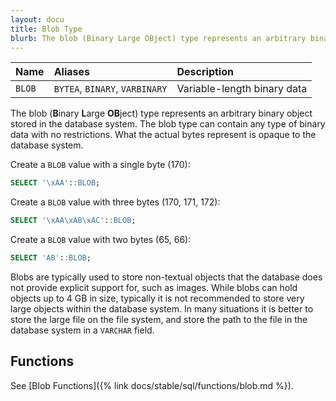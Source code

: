 ```yaml
---
layout: docu
title: Blob Type
blurb: The blob (Binary Large OBject) type represents an arbitrary binary object stored in the database system.
---
```


| Name | Aliases | Description |
|:---|:---|:---|
| `BLOB` | `BYTEA`, `BINARY`, `VARBINARY` | Variable-length binary data |

The blob (**B**inary **L**arge **OB**ject) type represents an arbitrary binary object stored in the database system. The blob type can contain any type of binary data with no restrictions. What the actual bytes represent is opaque to the database system.

Create a `BLOB` value with a single byte (170):

```sql
SELECT '\xAA'::BLOB;
```

Create a `BLOB` value with three bytes (170, 171, 172):

```sql
SELECT '\xAA\xAB\xAC'::BLOB;
```

Create a `BLOB` value with two bytes (65, 66):

```sql
SELECT 'AB'::BLOB;
```

Blobs are typically used to store non-textual objects that the database does not provide explicit support for, such as images. While blobs can hold objects up to 4 GB in size, typically it is not recommended to store very large objects within the database system. In many situations it is better to store the large file on the file system, and store the path to the file in the database system in a `VARCHAR` field.

## Functions

See [Blob Functions]({% link docs/stable/sql/functions/blob.md %}).
